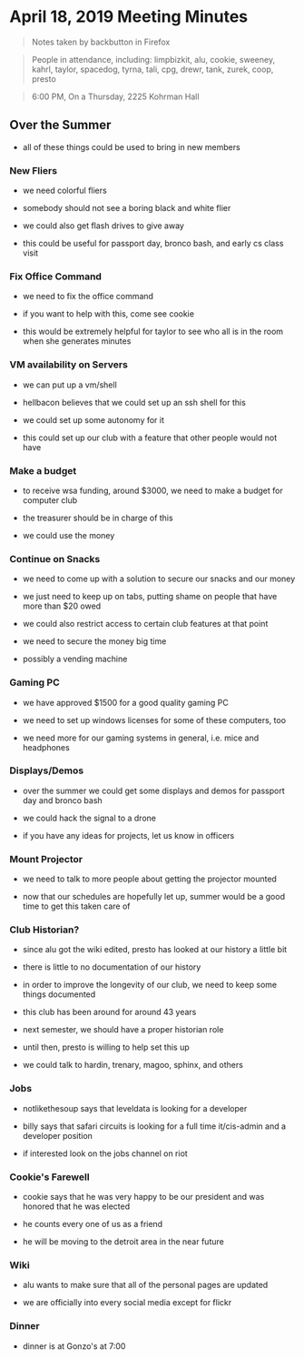 # April 18, 2019 Meeting Minutes
> Notes taken by backbutton in Firefox

> People in attendance, including: limpbizkit, alu, cookie, sweeney, kahrl, taylor, spacedog, tyrna, tali, cpg, drewr, tank, zurek, coop, presto

> 6:00 PM, On a Thursday, 2225 Kohrman Hall

## Over the Summer

* all of these things could be used to bring in new members

### New Fliers

* we need colorful fliers

* somebody should not see a boring black and white flier

* we could also get flash drives to give away

* this could be useful for passport day, bronco bash, and early cs class visit

### Fix Office Command

* we need to fix the office command

* if you want to help with this, come see cookie

* this would be extremely helpful for taylor to see who all is in the room when she generates minutes

### VM availability on Servers

* we can put up a vm/shell

* hellbacon believes that we could set up an ssh shell for this

* we could set up some autonomy for it

* this could set up our club with a feature that other people would not have

### Make a budget

* to receive wsa funding, around $3000, we need to make a budget for computer club

* the treasurer should be in charge of this

* we could use the money

### Continue on Snacks

* we need to come up with a solution to secure our snacks and our money

* we just need to keep up on tabs, putting shame on people that have more than $20 owed

* we could also restrict access to certain club features at that point

* we need to secure the money big time

* possibly a vending machine

### Gaming PC

* we have approved $1500 for a good quality gaming PC

* we need to set up windows licenses for some of these computers, too

* we need more for our gaming systems in general, i.e. mice and headphones

### Displays/Demos

* over the summer we could get some displays and demos for passport day and bronco bash

* we could hack the signal to a drone

* if you have any ideas for projects, let us know in officers

### Mount Projector

* we need to talk to more people about getting the projector mounted

* now that our schedules are hopefully let up, summer would be a good time to get this taken care of

### Club Historian?

* since alu got the wiki edited, presto has looked at our history a little bit

* there is little to no documentation of our history

* in order to improve the longevity of our club, we need to keep some things documented

* this club has been around for around 43 years

* next semester, we should have a proper historian role

* until then, presto is willing to help set this up

* we could talk to hardin, trenary, magoo, sphinx, and others

### Jobs

* notlikethesoup  says that leveldata is looking for a developer

* billy says that safari circuits is looking for a full time it/cis-admin and a developer position

* if interested look on the jobs channel on riot

### Cookie's Farewell

* cookie says that he was very happy to be our president and was honored that he was elected

* he counts every one of us as a friend

* he will be moving to the detroit area in the near future

### Wiki

* alu wants to make sure that all of the personal pages are updated

* we are officially into every social media except for flickr

### Dinner

* dinner is at Gonzo's at 7:00
